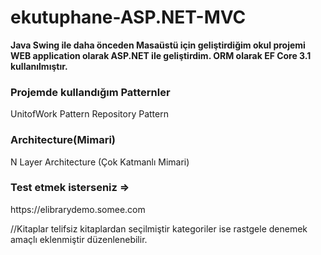 # ekutuphane-ASP.NET-MVC
<b>Java Swing ile daha önceden Masaüstü için geliştirdiğim okul projemi WEB application olarak ASP.NET ile geliştirdim.
 ORM olarak EF Core 3.1 kullanılmıştır. </b>
<h3>Projemde kullandığım Patternler</h3>
UnitofWork Pattern
Repository Pattern
<h3>Architecture(Mimari)</h3>
N Layer Architecture (Çok Katmanlı Mimari)

<h3>Test etmek isterseniz =></h3> https://elibrarydemo.somee.com


//Kitaplar telifsiz kitaplardan seçilmiştir kategoriler ise rastgele denemek amaçlı eklenmiştir düzenlenebilir.
